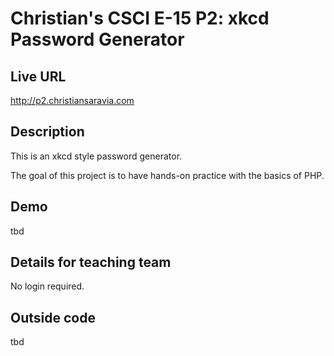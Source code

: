 # Christian's CSCI E-15 P2: xkcd Password Generator

## Live URL
<http://p2.christiansaravia.com>

## Description
This is an xkcd style password generator.

The goal of this project is to have hands-on practice with the basics of PHP.

## Demo
tbd

## Details for teaching team
No login required.

## Outside code
tbd
